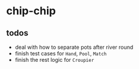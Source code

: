 # chip-chip

## todos
- deal with how to separate pots after river round
- finish test cases for `Hand`, `Pool`, `Match`
- finish the rest logic for `Croupier`
